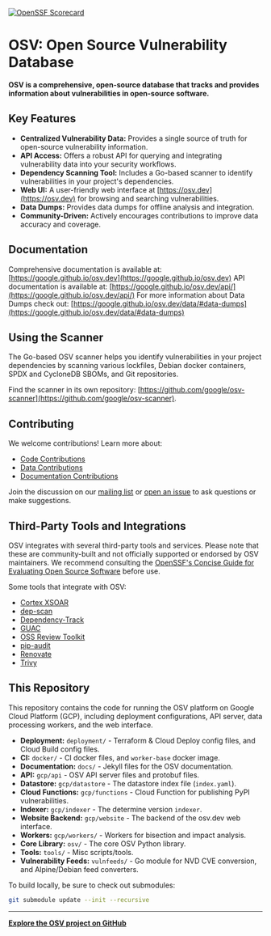 [![OpenSSF Scorecard](https://api.securityscorecards.dev/projects/github.com/google/osv.dev/badge)](https://scorecard.dev/viewer/?uri=github.com/google/osv.dev)

# OSV: Open Source Vulnerability Database

**OSV is a comprehensive, open-source database that tracks and provides information about vulnerabilities in open-source software.**

## Key Features

*   **Centralized Vulnerability Data:** Provides a single source of truth for open-source vulnerability information.
*   **API Access:** Offers a robust API for querying and integrating vulnerability data into your security workflows.
*   **Dependency Scanning Tool:**  Includes a Go-based scanner to identify vulnerabilities in your project's dependencies.
*   **Web UI:**  A user-friendly web interface at [https://osv.dev](https://osv.dev) for browsing and searching vulnerabilities.
*   **Data Dumps:** Provides data dumps for offline analysis and integration.
*   **Community-Driven:**  Actively encourages contributions to improve data accuracy and coverage.

## Documentation

Comprehensive documentation is available at: [https://google.github.io/osv.dev](https://google.github.io/osv.dev)
API documentation is available at: [https://google.github.io/osv.dev/api/](https://google.github.io/osv.dev/api/)
For more information about Data Dumps check out: [https://google.github.io/osv.dev/data/#data-dumps](https://google.github.io/osv.dev/data/#data-dumps)

## Using the Scanner

The Go-based OSV scanner helps you identify vulnerabilities in your project dependencies by scanning various lockfiles, Debian docker containers, SPDX and CycloneDB SBOMs, and Git repositories.

Find the scanner in its own repository: [https://github.com/google/osv-scanner](https://github.com/google/osv-scanner).

## Contributing

We welcome contributions! Learn more about:
*   [Code Contributions](CONTRIBUTING.md#contributing-code)
*   [Data Contributions](CONTRIBUTING.md#contributing-data)
*   [Documentation Contributions](CONTRIBUTING.md#contributing-documentation)
    
Join the discussion on our [mailing list](https://groups.google.com/g/osv-discuss) or [open an issue](https://github.com/google/osv.dev/issues) to ask questions or make suggestions.

## Third-Party Tools and Integrations

OSV integrates with several third-party tools and services. Please note that these are community-built and not officially supported or endorsed by OSV maintainers. We recommend consulting the [OpenSSF's Concise Guide for Evaluating Open Source Software](https://best.openssf.org/Concise-Guide-for-Evaluating-Open-Source-Software) before use.

Some tools that integrate with OSV:

*   [Cortex XSOAR](https://github.com/demisto/content)
*   [dep-scan](https://github.com/AppThreat/dep-scan)
*   [Dependency-Track](https://github.com/DependencyTrack/dependency-track)
*   [GUAC](https://github.com/guacsec/guac)
*   [OSS Review Toolkit](https://github.com/oss-review-toolkit/ort)
*   [pip-audit](https://github.com/pypa/pip-audit)
*   [Renovate](https://github.com/renovatebot/renovate)
*   [Trivy](https://github.com/aquasecurity/trivy)

## This Repository

This repository contains the code for running the OSV platform on Google Cloud Platform (GCP), including deployment configurations, API server, data processing workers, and the web interface.

*   **Deployment:** `deployment/` - Terraform & Cloud Deploy config files, and Cloud Build config files.
*   **CI:** `docker/` - CI docker files, and `worker-base` docker image.
*   **Documentation:** `docs/` - Jekyll files for the OSV documentation.
*   **API:** `gcp/api` - OSV API server files and protobuf files.
*   **Datastore:** `gcp/datastore` - The datastore index file (`index.yaml`).
*   **Cloud Functions:** `gcp/functions` - Cloud Function for publishing PyPI vulnerabilities.
*   **Indexer:** `gcp/indexer` - The determine version `indexer`.
*   **Website Backend:** `gcp/website` - The backend of the osv.dev web interface.
*   **Workers:** `gcp/workers/` - Workers for bisection and impact analysis.
*   **Core Library:** `osv/` - The core OSV Python library.
*   **Tools:** `tools/` - Misc scripts/tools.
*   **Vulnerability Feeds:** `vulnfeeds/` - Go module for NVD CVE conversion, and Alpine/Debian feed converters.

To build locally, be sure to check out submodules:

```bash
git submodule update --init --recursive
```

---

**[Explore the OSV project on GitHub](https://github.com/google/osv.dev)**